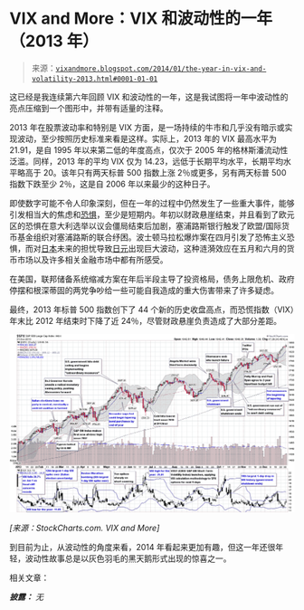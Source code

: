 <!--yml

类别：未分类

日期：2024 年 05 月 18 日 16:11:43

-->

# VIX and More：VIX 和波动性的一年（2013 年）

> 来源：[`vixandmore.blogspot.com/2014/01/the-year-in-vix-and-volatility-2013.html#0001-01-01`](http://vixandmore.blogspot.com/2014/01/the-year-in-vix-and-volatility-2013.html#0001-01-01)

这已经是我连续第六年回顾 VIX 和波动性的一年，这是我试图将一年中波动性的亮点压缩到一个图形中，并带有适量的注释。

2013 年在股票波动率和特别是 VIX 方面，是一场持续的牛市和几乎没有暗示或实现波动，至少按照历史标准来看是这样。实际上，2013 年的 VIX 最高水平为 21.91，是自 1995 年以来第二低的年度高点，仅次于 2005 年的格林斯潘流动性泛滥。同样，2013 年的平均 VIX 仅为 14.23，远低于长期平均水平，长期平均水平略高于 20。该年只有两天标普 500 指数上涨 2％或更多，另有两天标普 500 指数下跌至少 2％，这是自 2006 年以来最少的这种日子。

即使数字可能不令人印象深刻，但在一年的过程中仍然发生了一些重大事件，能够引发相当大的焦虑和[恐惧](http://vixandmore.blogspot.com/search/label/fear)，至少是短期内。年初以财政悬崖结束，并且看到了欧元区的恐惧在意大利选举以议会僵局结束后加剧，塞浦路斯银行触发了欧盟/国际货币基金组织对塞浦路斯的联合纾困。波士顿马拉松爆炸案在四月引发了恐怖主义恐惧，而对[日本](http://vixandmore.blogspot.com/search/label/Japan)未来的担忧导致[日元](http://vixandmore.blogspot.com/search/label/Yen)出现巨大波动，这种涟漪效应在五月和六月的货币市场以及许多相关金融市场中都有所感受。

在美国，联邦储备系统缩减方案在年后半段主导了投资格局，债务上限危机、政府停摆和根深蒂固的两党争吵给一些可能自我造成的重大伤害带来了许多疑虑。

最终，2013 年标普 500 指数创下了 44 个新的历史收盘高点，而恐慌指数（VIX）年末比 2012 年结束时下降了近 24％，尽管财政悬崖负责造成了大部分差距。

![](img/42ba8c8c0fdf02081e8a865f8ceefdaa.png)

*[来源：StockCharts.com. VIX and More]*

到目前为止，从波动性的角度来看，2014 年看起来更加有趣，但这一年还很年轻，波动性故事总是以灰色羽毛的黑天鹅形式出现的惊喜之一。

相关文章：

***披露：*** *无*
